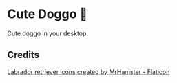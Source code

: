 # Cute Doggo 🐶
Cute doggo in your desktop.

## Credits
<a href="https://www.flaticon.com/free-icons/labrador-retriever" title="labrador retriever icons">Labrador retriever icons created by MrHamster - Flaticon</a>